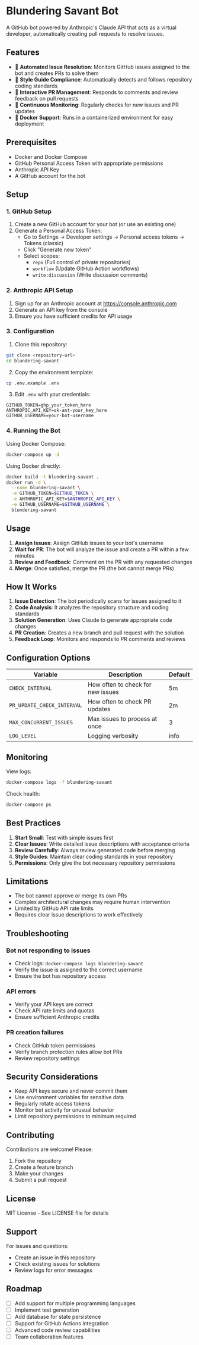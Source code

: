 # Blundering Savant Bot

A GitHub bot powered by Anthropic's Claude API that acts as a virtual developer, automatically creating pull requests to resolve issues.

## Features

- 🤖 **Automated Issue Resolution**: Monitors GitHub issues assigned to the bot and creates PRs to solve them
- 📝 **Style Guide Compliance**: Automatically detects and follows repository coding standards
- 💬 **Interactive PR Management**: Responds to comments and review feedback on pull requests
- 🔄 **Continuous Monitoring**: Regularly checks for new issues and PR updates
- 🐳 **Docker Support**: Runs in a containerized environment for easy deployment

## Prerequisites

- Docker and Docker Compose
- GitHub Personal Access Token with appropriate permissions
- Anthropic API Key
- A GitHub account for the bot

## Setup

### 1. GitHub Setup

1. Create a new GitHub account for your bot (or use an existing one)
2. Generate a Personal Access Token:
   - Go to Settings → Developer settings → Personal access tokens → Tokens (classic)
   - Click "Generate new token"
   - Select scopes:
     - `repo` (Full control of private repositories)
     - `workflow` (Update GitHub Action workflows)
     - `write:discussion` (Write discussion comments)

### 2. Anthropic API Setup

1. Sign up for an Anthropic account at https://console.anthropic.com
2. Generate an API key from the console
3. Ensure you have sufficient credits for API usage

### 3. Configuration

1. Clone this repository:
```bash
git clone <repository-url>
cd blundering-savant
```

2. Copy the environment template:
```bash
cp .env.example .env
```

3. Edit `.env` with your credentials:
```env
GITHUB_TOKEN=ghp_your_token_here
ANTHROPIC_API_KEY=sk-ant-your_key_here
GITHUB_USERNAME=your-bot-username
```

### 4. Running the Bot

Using Docker Compose:
```bash
docker-compose up -d
```

Using Docker directly:
```bash
docker build -t blundering-savant .
docker run -d \
  --name blundering-savant \
  -e GITHUB_TOKEN=$GITHUB_TOKEN \
  -e ANTHROPIC_API_KEY=$ANTHROPIC_API_KEY \
  -e GITHUB_USERNAME=$GITHUB_USERNAME \
  blundering-savant
```

## Usage

1. **Assign Issues**: Assign GitHub issues to your bot's username
2. **Wait for PR**: The bot will analyze the issue and create a PR within a few minutes
3. **Review and Feedback**: Comment on the PR with any requested changes
4. **Merge**: Once satisfied, merge the PR (the bot cannot merge PRs)

## How It Works

1. **Issue Detection**: The bot periodically scans for issues assigned to it
2. **Code Analysis**: It analyzes the repository structure and coding standards
3. **Solution Generation**: Uses Claude to generate appropriate code changes
4. **PR Creation**: Creates a new branch and pull request with the solution
5. **Feedback Loop**: Monitors and responds to PR comments and reviews

## Configuration Options

| Variable | Description | Default |
|----------|-------------|---------|
| `CHECK_INTERVAL` | How often to check for new issues | 5m |
| `PR_UPDATE_CHECK_INTERVAL` | How often to check PR updates | 2m |
| `MAX_CONCURRENT_ISSUES` | Max issues to process at once | 3 |
| `LOG_LEVEL` | Logging verbosity | info |

## Monitoring

View logs:
```bash
docker-compose logs -f blundering-savant
```

Check health:
```bash
docker-compose ps
```

## Best Practices

1. **Start Small**: Test with simple issues first
2. **Clear Issues**: Write detailed issue descriptions with acceptance criteria
3. **Review Carefully**: Always review generated code before merging
4. **Style Guides**: Maintain clear coding standards in your repository
5. **Permissions**: Only give the bot necessary repository permissions

## Limitations

- The bot cannot approve or merge its own PRs
- Complex architectural changes may require human intervention
- Limited by GitHub API rate limits
- Requires clear issue descriptions to work effectively

## Troubleshooting

### Bot not responding to issues
- Check logs: `docker-compose logs blundering-savant`
- Verify the issue is assigned to the correct username
- Ensure the bot has repository access

### API errors
- Verify your API keys are correct
- Check API rate limits and quotas
- Ensure sufficient Anthropic credits

### PR creation failures
- Check GitHub token permissions
- Verify branch protection rules allow bot PRs
- Review repository settings

## Security Considerations

- Keep API keys secure and never commit them
- Use environment variables for sensitive data
- Regularly rotate access tokens
- Monitor bot activity for unusual behavior
- Limit repository permissions to minimum required

## Contributing

Contributions are welcome! Please:
1. Fork the repository
2. Create a feature branch
3. Make your changes
4. Submit a pull request

## License

MIT License - See LICENSE file for details

## Support

For issues and questions:
- Create an issue in this repository
- Check existing issues for solutions
- Review logs for error messages

## Roadmap

- [ ] Add support for multiple programming languages
- [ ] Implement test generation
- [ ] Add database for state persistence
- [ ] Support for GitHub Actions integration
- [ ] Advanced code review capabilities
- [ ] Team collaboration features